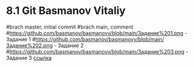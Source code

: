 # 8.1 Git Basmanov Vitaliy
#brach master, initial commit
#brach main, comment
#https://github.com/basmanov/basmanovv/blob/main/Задание%201.png - Задание 1
#https://github.com/basmanov/basmanovv/blob/main/Задание%202.png - Задание 2
#https://github.com/basmanov/basmanovv/blob/main/Задание%203.png - Задание 3
[ссылка](bash_3/basmanovv/.git/refs/heads/main)
